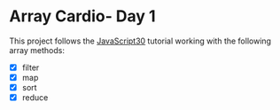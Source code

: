 # Array Cardio- Day 1

This project follows the [JavaScript30](https://javascript30.com/) tutorial working with the following array methods:

- [x] filter
- [x] map
- [x] sort
- [x] reduce
